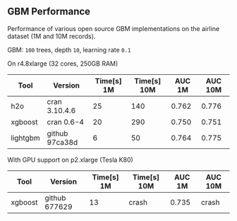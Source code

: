 
## GBM Performance

Performance of various open source GBM implementations on the airline dataset (1M and 10M records).

GBM: `100` trees, depth `10`, learning rate `0.1`


On r4.8xlarge (32 cores, 250GB RAM)

Tool     |  Version        | Time[s] 1M  |  Time[s] 10M  |   AUC 1M  |   AUC 10M
---------|-----------------|-------------|---------------|-----------|------------
h2o      |  cran 3.10.4.6  |   25        |    140        |   0.762   |   0.776
xgboost  |  cran 0.6-4     |   20        |    290        |   0.750   |   0.751
lightgbm |  github 97ca38d |    6        |     50        |   0.764   |   0.775


With GPU support on p2.xlarge (Tesla K80)

Tool     |  Version        | Time[s] 1M  |  Time[s] 10M  |   AUC 1M  |   AUC 10M
---------|-----------------|-------------|---------------|-----------|------------
xgboost  |  github 677629  |   13        |    crash      |   0.735   |   crash




